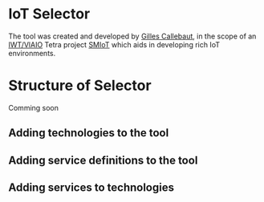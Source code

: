 # IoT Selector

The tool was created and developed by [Gilles Callebaut](https://be.linkedin.com/in/gilles-callebaut-46a751104), 
in the scope of an [IWT/VlAIO](http://www.vlaio.be/english) Tetra project [SMIoT](https://www.msec.be/smiot/)
which aids in developing rich IoT environments.

# Structure of Selector
Comming soon

## Adding technologies to the tool

## Adding service definitions to the tool

## Adding services to technologies

